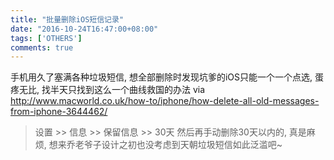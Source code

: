 ```yaml
---
title: "批量删除iOS短信记录"
date: "2016-10-24T16:47:00+08:00"
tags: ['OTHERS']
comments: true
---
```



手机用久了塞满各种垃圾短信, 想全部删除时发现坑爹的iOS只能一个一个点选, 蛋疼无比, 找半天只找到这么一个曲线救国的办法
via <http://www.macworld.co.uk/how-to/iphone/how-delete-all-old-messages-from-iphone-3644462/>
> 设置 >> 信息 >> 保留信息 >> 30天
然后再手动删除30天以内的, 真是麻烦, 想来乔老爷子设计之初也没考虑到天朝垃圾短信如此泛滥吧~
